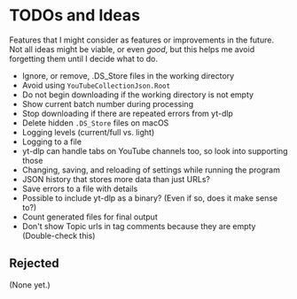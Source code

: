 # TODOs and Ideas

Features that I might consider as features or improvements in the future. Not all ideas might be viable, or even _good_, but this helps me avoid forgetting them until I decide what to do.

- Ignore, or remove, .DS_Store files in the working directory
- Avoid using `YouTubeCollectionJson.Root`
- Do not begin downloading if the working directory is not empty
- Show current batch number during processing
- Stop downloading if there are repeated errors from yt-dlp
- Delete hidden `.DS_Store` files on macOS
- Logging levels (current/full vs. light)
- Logging to a file
- yt-dlp can handle tabs on YouTube channels too, so look into supporting those
- Changing, saving, and reloading of settings while running the program
- JSON history that stores more data than just URLs?
- Save errors to a file with details
- Possible to include yt-dlp as a binary? (Even if so, does it make sense to?)
- Count generated files for final output
- Don't show Topic urls in tag comments because they are empty (Double-check this)

## Rejected

(None yet.)
